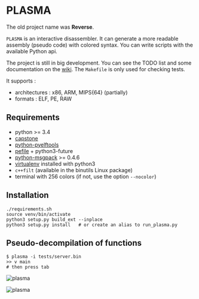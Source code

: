 PLASMA
======

The old project name was **Reverse**.

`PLASMA` is an interactive disassembler. It can generate a more readable
assembly (pseudo code) with colored syntax. You can write scripts with the
available Python api.

The project is still in big development. You can see the TODO list and some
documentation on the [wiki](https://github.com/joelpx/plasma/wiki).
The `Makefile` is only used for checking tests.

It supports :
* architectures : x86, ARM, MIPS{64} (partially)
* formats : ELF, PE, RAW


## Requirements

* python >= 3.4
* [capstone](https://github.com/aquynh/capstone)
* [python-pyelftools](https://github.com/eliben/pyelftools)
* [pefile](https://github.com/erocarrera/pefile) + python3-future
* [python-msgpack](https://github.com/msgpack/msgpack-python) >= 0.4.6
* [virtualenv](https://virtualenv.pypa.io/) installed with python3
* `c++filt` (available in the binutils Linux package)
* terminal with 256 colors (if not, use the option `--nocolor`)


## Installation

    ./requirements.sh
    source venv/bin/activate
    python3 setup.py build_ext --inplace
    python3 setup.py install   # or create an alias to run_plasma.py


## Pseudo-decompilation of functions

    $ plasma -i tests/server.bin
    >> v main
    # then press tab

![plasma](/images/screenshot.png?raw=true)

![plasma](/images/visual.png?raw=true)
